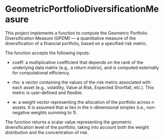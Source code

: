 # GeometricPortfolioDiversificationMeasure
This project implements a function to compute the Geometric Portfolio Diversification Measure (GPDM) — a quantitative measure of 
the diversification of a financial portfolio, based on a specified risk metric.

The function accepts the following inputs:

- coeff: a multiplicative coefficient that depends on the rank of the underlying data matrix (e.g., a return matrix), and is computed externally 
for computational efficiency.

- rho: a vector containing the values of the risk metric associated with each asset (e.g., volatility, Value at Risk, Expected Shortfall, etc.). 
This metric is user-defined and flexible.

- w: a weight vector representing the allocation of the portfolio across n assets. It is assumed that w lies in the n-dimensional simplex 
(i.e., non-negative weights summing to 1).

The function returns a scalar value representing the geometric diversification level of the portfolio, taking into account both the weight distribution 
and the concentration of risk. 
